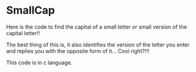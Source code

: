 # SmallCap


Here is the code to find the capital of a small letter or small version of the capital letter!!


The best thing of this is, it also identifies the version of the letter you enter and replies you with the opposite form of it...
Cool right?!!!


This code is in c language.
